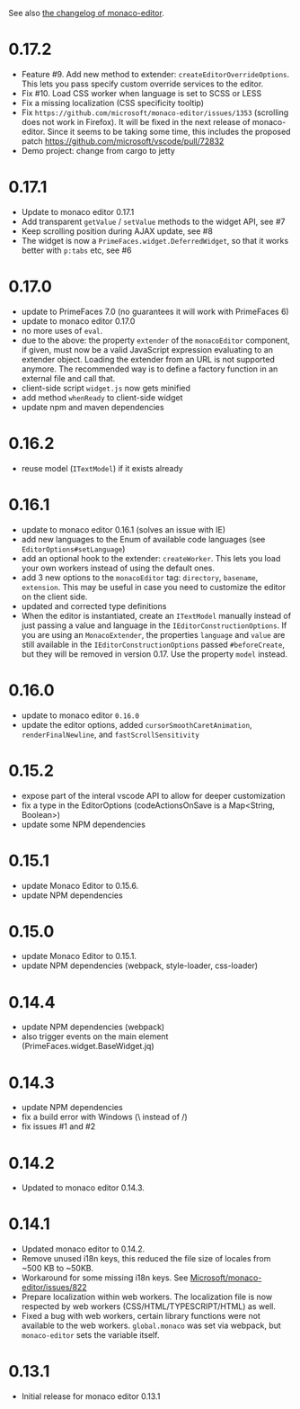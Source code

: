 See also [the changelog of monaco-editor](https://github.com/Microsoft/monaco-editor/blob/master/CHANGELOG.md).

# 0.17.2

- Feature #9. Add new method to extender: `createEditorOverrideOptions`. This lets you pass specify custom override services to the
  editor.
- Fix #10. Load CSS worker when language is set to SCSS or LESS
- Fix a missing localization (CSS specificity tooltip)
- Fix `https://github.com/microsoft/monaco-editor/issues/1353` (scrolling does not work in Firefox). It will be fixed in
  the next release of monaco-editor. Since it seems to be taking some time, this includes the proposed patch
  https://github.com/microsoft/vscode/pull/72832 
- Demo project: change from cargo to jetty

# 0.17.1

- Update to monaco editor 0.17.1
- Add transparent `getValue` / `setValue` methods to the widget API, see #7
- Keep scrolling position during AJAX update, see #8
- The widget is now a `PrimeFaces.widget.DeferredWidget`, so that it works better with 
  `p:tabs` etc, see #6

# 0.17.0

- update to PrimeFaces 7.0 (no guarantees it will work with PrimeFaces 6)
- update to monaco editor 0.17.0
- no more uses of `eval`.
- due to the above: the property `extender` of the `monacoEditor` component, if given,
  must now be a valid JavaScript expression evaluating to an extender object. Loading the extender
  from an URL is not supported anymore. The recommended way is to define a factory function in
  an external file and call that.
- client-side script `widget.js` now gets minified
- add method `whenReady` to client-side widget
- update npm and maven dependencies

# 0.16.2

- reuse model (`ITextModel`) if it exists already

# 0.16.1

- update to monaco editor 0.16.1 (solves an issue with IE)
- add new languages to the Enum of available code languages (see `EditorOptions#setLanguage`)
- add an optional hook to the extender: `createWorker`. This lets you load your own workers instead of using the default ones.
- add 3 new options to the `monacoEditor` tag: `directory`, `basename`, `extension`. This may be useful in case you need to customize the editor on the client side.
- updated and corrected type definitions
- When the editor is instantiated, create an `ITextModel` manually instead of just passing a value and language in the `IEditorConstructionOptions`. If you are using an `MonacoExtender`, the properties `language` and `value` are still available in the `IEditorConstructionOptions` passed `#beforeCreate`, but they will be removed in version 0.17. Use the property `model` instead.

# 0.16.0
- update to monaco editor `0.16.0`
- update the editor options, added `cursorSmoothCaretAnimation`, `renderFinalNewline`, 
  and `fastScrollSensitivity`

# 0.15.2

- expose part of the interal vscode API to allow for deeper customization
- fix a type in the EditorOptions (codeActionsOnSave is a Map<String, Boolean>)
- update some NPM dependencies

# 0.15.1

- update Monaco Editor to 0.15.6.
- update NPM dependencies

# 0.15.0

- update Monaco Editor to 0.15.1.
- update NPM dependencies (webpack, style-loader, css-loader)

# 0.14.4

- update NPM dependencies (webpack)
- also trigger events on the main element (PrimeFaces.widget.BaseWidget.jq)

# 0.14.3

- update NPM dependencies
- fix a build error with Windows (\ instead of /)
- fix issues #1 and #2

# 0.14.2

* Updated to monaco editor 0.14.3.

# 0.14.1

* Updated monaco editor to 0.14.2.
* Remove unused i18n keys, this reduced the file size of locales from ~500 KB to ~50KB.
* Workaround for some missing i18n keys. See [Microsoft/monaco-editor/issues/822](https://github.com/Microsoft/monaco-editor/issues/822)
* Prepare localization within web workers. The localization file is now respected by web workers (CSS/HTML/TYPESCRIPT/HTML) as well.
* Fixed a bug with web workers, certain library functions were not available to the web workers. `global.monaco` was set via webpack, but `monaco-editor` sets the variable itself.

# 0.13.1

* Initial release for monaco editor 0.13.1
